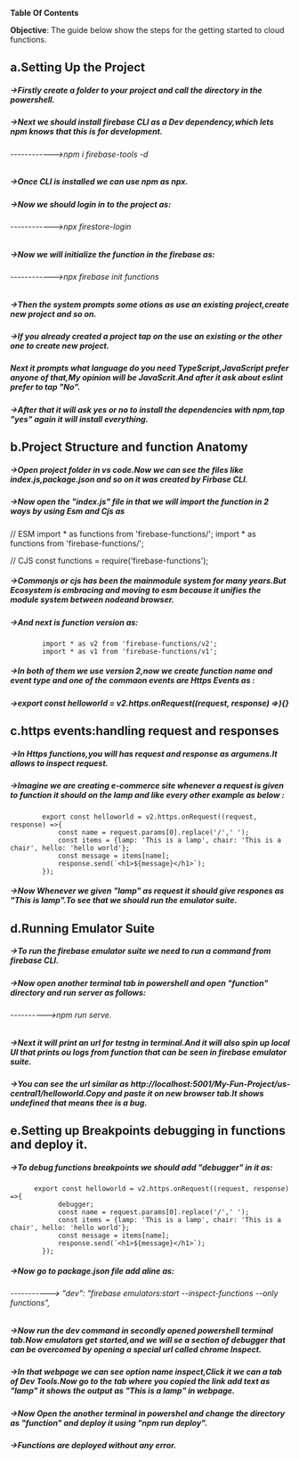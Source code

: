 **Table Of Contents**

**Objective**: The guide below show the steps for the getting started to cloud functions.

## a.Setting Up the Project
##### ->Firstly create a folder to your project and call the directory in the powershell.
##### ->Next we should install firebase CLI as a Dev dependency,which lets npm knows that this is for development.
###### ------------>npm i firebase-tools -d
##### ->Once CLI is installed we can use npm as npx.
##### ->Now we should login in to the project as:
###### ------------>npx firestore-login
##### ->Now we will initialize the function in the firebase as:
###### ------------>npx firebase init functions
##### ->Then the system prompts some otions as use an existing project,create new project and so on.
##### ->If you already created a project tap on the use an existing or the other one to create new project.
##### Next it prompts what language do you need TypeScript,JavaScript prefer anyone of that,My opinion will be JavaScrit.And after it ask about eslint prefer to tap "No".
##### ->After that it will ask yes or no to install the dependencies with npm,tap "yes" again it will install everything. 

## b.Project Structure and function Anatomy
##### ->Open project folder in vs code.Now we can see the files like index.js,package.json and so on it was created by Firbase CLI.
##### ->Now open the "index.js" file in that we will import the function in 2 ways by using Esm and Cjs as
// ESM
            import * as functions from 'firebase-functions/';
            import * as functions from 'firebase-functions/';


// CJS
const functions = require('firebase-functions');
##### ->Commonjs or cjs has been the mainmodule system for many years.But Ecosystem is embracing and moving to esm because it unifies the module system between nodeand browser.
##### ->And next is function version as:
            import * as v2 from 'firebase-functions/v2';
            import * as v1 from 'firebase-functions/v1';
##### ->In both of them we use version 2,now we create function name and event type and one of the commaon events are Https Events as :
##### ->export const helloworld = v2.https.onRequest((request, response) =>){} 

## c.https events:handling request and responses
##### ->In Https functions,you will has request and response as argumens.It allows to inspect request.
##### ->Imagine we are creating e-commerce site whenever a request is given to function it should on the lamp and like every other example as below :
            export const helloworld = v2.https.onRequest((request, response) =>{
                const name = request.params[0].replace('/',' ');
                const items = {lamp: 'This is a lamp', chair: 'This is a chair', hello: 'hello world'};
                const message = items[name];
                response.send(`<h1>${message}</h1>`);
            });
##### ->Now Whenever we given "lamp" as request it should give respones as "This is lamp".To see that we should run the emulator suite.

## d.Running Emulator Suite
##### ->To run the firebase emulator suite we need to run a command from firebase CLI.
##### ->Now open another terminal tab in powershell and open "function" directory and run server as follows:
###### ---------->npm run serve.
##### ->Next it will print an url for testng in terminal.And it will also spin up local UI that prints ou logs from function that can be seen in firebase emulator suite.
##### ->You can see the url similar as http://localhost:5001/My-Fun-Project/us-central1/helloworld.Copy and paste it on new browser tab.It shows undefined that means thee is a bug.

## e.Setting up Breakpoints debugging in functions and deploy it.
##### ->To debug functions breakpoints we should add "debugger" in it as:
          export const helloworld = v2.https.onRequest((request, response) =>{
                debugger;
                const name = request.params[0].replace('/',' ');
                const items = {lamp: 'This is a lamp', chair: 'This is a chair', hello: 'hello world'};
                const message = items[name];
                response.send(`<h1>${message}</h1>`);
            });
##### ->Now go to package.json file add aline as:
###### -----------> "dev": "firebase emulators:start --inspect-functions --only functions",
##### ->Now run the dev command in secondly opened powershell terminal tab.Now emulators get started,and we will se a section of debugger that can be overcomed by opening a special url called chrome Inspect.
##### ->In that webpage we can see option name inspect,Click it we can a tab of Dev Tools.Now go to the tab where you copied the link add text as "lamp" it shows the output as "This is a lamp" in webpage.
##### ->Now Open the another terminal in powershel and change the directory as "function" and deploy it using "npm run deploy".
##### ->Functions are deployed without any error.